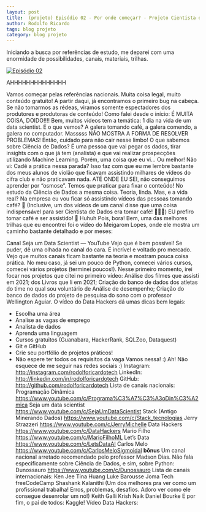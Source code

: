 ```yaml
---
layout: post
title:  (projeto) Episódio 02 - Por onde começar? - Projeto Cientista de Dados em 2022
author: Rodolfo Ricardo
tags: blog projeto
category: blog projeto
---
```


Iniciando a busca por referências de estudo, me deparei com uma enormidade de possibilidades, canais, materiais, trilhas.

[![Episódio 02](https://img.youtube.com/vi/0G4eXmnCCt4/0.jpg)](https://youtu.be/0G4eXmnCCt4)

AHHHHHHHHHHHHHH



Vamos começar pelas referências nacionais. Muita coisa legal, muito conteúdo gratuito!
A partir daqui, já encontramos o primeiro bug na cabeça. Se não tomarmos as rédeas, viramos somente espectadores dos produtores e produtoras de conteúdo!
Como falei desde o início: É MUITA COISA, DOIDO!!!!
Bem, muitos vídeos tem a temática: 1 dia na vida de um data scientist. E o que vemos? A galera tomando café, a galera comendo, a galera no computador. Masssss NÃO MOSTRA A FORMA DE RESOLVER PROBLEMAS! Então, cuidado para não cair nesse limbo!
O que sabemos sobre Ciência de Dados? É uma pessoa que vai pegar os dados, tirar insights com o que já tem (analista) e que vai realizar prospecções utilizando Machine Learning.
Porém, uma coisa que eu vi... Ou melhor! Não vi: Cadê a prática nessa parada?
Isso faz com que eu me lembre bastante dos meus alunos de violão que ficavam assistindo milhares de vídeos do cifra club e não praticavam nada. ATÉ ONDE EU SEI, não conseguimos aprender por “osmose”. Temos que praticar para fixar o conteúdo! No estudo da Ciência de Dados a mesma coisa. Teoria, linda. Mas, e a vida real? Na empresa eu vou ficar só assistindo vídeos das pessoas tomando café? 😬
(Inclusive, um dos vídeos de um canal disse que uma coisa indispensável para ser Cientista de Dados era tomar café! 🤷🏽‍♂️)
EU prefiro tomar café e ser assistido! 👀 Huhuh
Pois, bora!
Bem, uma das melhores trilhas que eu encontrei foi o vídeo do Meigarom Lopes, onde ele mostra um caminho bastante detalhado e por meses:

Canal Seja um Data Scientist — YouTube
Vejo que é bem possível! Se puder, dê uma olhada no canal do cara. É incrível e voltado pro mercado. Vejo que muitos canais ficam bastante na teoria e mostram pouca coisa prática.
No meu caso, já sei um pouco de Python, comecei vários cursos, comecei vários projetos (terminei poucos!).
Nesse primeiro momento, irei focar nos projetos que citei no primeiro vídeo:
Análise dos filmes que assisti em 2021;
dos Livros que li em 2021;
Criação do banco de dados dos atletas do time no qual sou voluntário de Análise de desempenho;
Criação do banco de dados do projeto de pesquisa do sono com o professor Wellington Aguiar.
O vídeo do Data Hackers dá umas dicas bem legais:
- Escolha uma área
- Analise as vagas de emprego
- Analista de dados
- Aprenda uma linguagem
- Cursos gratuitos (Guanabara, HackerRank, SQLZoo, Dataquest)
- Git e GitHub
- Crie seu portfólio de projetos práticos!
- Não espere ter todos os requisitos da vaga
Vamos nessa! :)
Ah! Não esquece de me seguir nas redes sociais :)
Instagram: http://instagram.com/rodolforicardotech
LinkedIn: http://linkedin.com/in/rodolforicardotech
GitHub: http://github.com/rodolforicardotech
Lista de canais nacionais:
Programação Dinâmica https://www.youtube.com/c/Programa%C3%A7%C3%A3oDin%C3%A2mica
Seja um data scientist https://www.youtube.com/c/SejaUmDataScientist
Stack (Antigo Minerando Dados) https://www.youtube.com/c/Stack_tecnologias
Jerry Strazzeri https://www.youtube.com/c/JerryMichelle
Data Hackers https://www.youtube.com/c/DataHackers
Mario Filho https://www.youtube.com/c/MarioFilhoML
Let’s Data https://www.youtube.com/c/LetsDataAI
Carlos Melo https://www.youtube.com/c/CarlosMeloSigmoidal
**bônus**
Um canal nacional arretado recomendado pelo professor Madson Dias. Não fala especificamente sobre Ciência de Dados, e sim, sobre Python: Dunossauro https://www.youtube.com/c/Dunossauro
Lista de canais internacionais:
Ken Jee
Tina Huang
Luke Barousse
Joma Tech
freeCodeCamp
Shashank Kalanithi (Um dos melhores pra ver como um profissional trabalha! Erros, problemas, desafios. Adoro ver como ele consegue desenrolar um nó!)
Keith Galli
Krish Naik
Daniel Bourke
E por fim, o pai de todos: Kaggle!
Vídeo Data Hackers:
